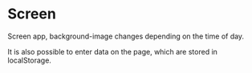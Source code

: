 # Screen
<p>Screen app, background-image changes depending on the time of day.</p>
<p>It is also possible to enter data on the page, which are stored in localStorage.</p>

